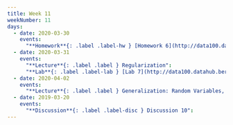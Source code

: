 ```yaml
---
title: Week 11
weekNumber: 11
days:
  - date: 2020-03-30
    events:
      "**Homework**{: .label .label-hw } [Homework 6](http://data100.datahub.berkeley.edu/hub/user-redirect/git-sync?repo=https://github.com/DS-100/sp20&subPath=hw/hw6/) (due Apr. 6)":
  - date: 2020-03-31
    events:
      "**Lecture**{: .label .label } Regularization":
      "**Lab**{: .label .label-lab } [Lab 7](http://data100.datahub.berkeley.edu/hub/user-redirect/git-sync?repo=https://github.com/DS-100/sp20&subPath=lab/lab07/) (due Apr. 6)":
  - date: 2020-04-02
    events:
      "**Lecture**{: .label .label } Generalization: Random Variables, Sampling Variability":
  - date: 2019-03-20
    events:
      "**Discussion**{: .label .label-disc } Discussion 10":
---
```

